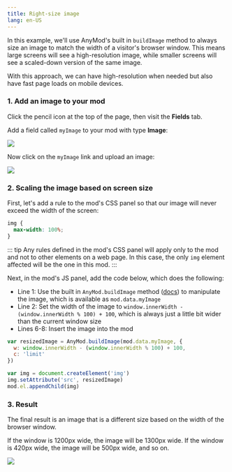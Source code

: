 ```yaml
---
title: Right-size image
lang: en-US
---
```


In this example, we'll use AnyMod's built in `buildImage` method to always size an image to match the width of a visitor's browser window.  This means large screens will see a high-resolution image, while smaller screens will see a scaled-down version of the same image.

With this approach, we can have high-resolution when needed but also have fast page loads on mobile devices.

### 1. Add an image to your mod

Click the pencil icon at the top of the page, then visit the **Fields** tab.

Add a field called `myImage` to your mod with type **Image**:

<img src="https://res.cloudinary.com/component/image/upload/v1562704535/guide/examples/right-size-image-1a-add-field.png">

Now click on the `myImage` link and upload an image:

<img src="https://res.cloudinary.com/component/image/upload/v1562704535/guide/examples/right-size-image-1b-add-image.png">

### 2. Scaling the image based on screen size

First, let's add a rule to the mod's CSS panel so that our image will never exceed the width of the screen:

```css
img {
  max-width: 100%;
}
```

::: tip 
Any rules defined in the mod's CSS panel will apply only to the mod and not to other elements on a web page. In this case, the only `img` element affected will be the one in this mod.
:::

Next, in the mod's JS panel, add the code below, which does the following:

- Line 1: Use the built in `AnyMod.buildImage` method ([docs](/guide/global-methods.html#anymod-buildimage)) to manipulate the image, which is available as `mod.data.myImage`
- Line 2: Set the width of the image to `window.innerWidth - (window.innerWidth % 100) + 100`, which is always just a little bit wider than the current window size
- Lines 6-8: Insert the image into the mod

```js
var resizedImage = AnyMod.buildImage(mod.data.myImage, { 
  w: window.innerWidth - (window.innerWidth % 100) + 100, 
  c: 'limit'
})

var img = document.createElement('img')
img.setAttribute('src', resizedImage)
mod.el.appendChild(img)
```

### 3. Result

The final result is an image that is a different size based on the width of the browser window.

If the window is 1200px wide, the image will be 1300px wide. If the window is 420px wide, the image will be 500px wide, and so on.

<img src="https://res.cloudinary.com/component/image/upload/v1562704535/guide/examples/right-size-image-3-result.png">